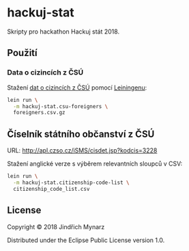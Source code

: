 # hackuj-stat

Skripty pro hackathon Hackuj stát 2018.

## Použití

### Data o cizincích z ČSÚ 

Stažení [dat o cizincích z ČSÚ](https://www.czso.cz/csu/czso/cizinci-podle-statniho-obcanstvi-veku-a-pohlavi) pomocí [Leiningenu](https://leiningen.org):

```sh
lein run \
  -m hackuj-stat.csu-foreigners \
  foreigners.csv.gz
```

## Číselník státního občanství z ČSÚ

URL: <http://apl.czso.cz/iSMS/cisdet.jsp?kodcis=3228>

Stažení anglické verze s výběrem relevantních sloupců v CSV:

```sh
lein run \
  -m hackuj-stat.citizenship-code-list \
  citizenship_code_list.csv
```

## License

Copyright © 2018 Jindřich Mynarz

Distributed under the Eclipse Public License version 1.0.
